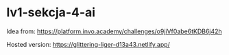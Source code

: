 # lv1-sekcja-4-ai
Idea from: https://platform.invo.academy/challenges/o9jiVf0abe6tKDB6j42h

Hosted version: https://glittering-liger-d13a43.netlify.app/
